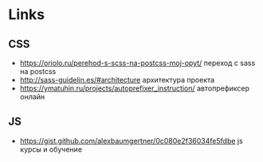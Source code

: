 # Links

## CSS
- https://oriolo.ru/perehod-s-scss-na-postcss-moj-opyt/
переход с sass на postcss
- http://sass-guidelin.es/#architecture архитектура проекта
- https://ymatuhin.ru/projects/autoprefixer_instruction/ автопрефиксер онлайн

## JS 

- https://gist.github.com/alexbaumgertner/0c080e2f36034fe5fdbe js курсы и обучение
